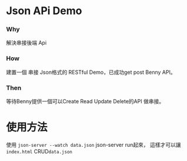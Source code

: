 # Json APi Demo

### Why

解決串接後端 Api

### How

建置一個 串接 Json格式的 RESTful Demo，已成功get post Benny API。

### Then

等待Benny提供一個可以Create Read Update Delete的API 做串接。

# 使用方法

使用 `json-server --watch data.json` json-server run起來，
這樣才可以讓`index.html` CRUD`data.json`

